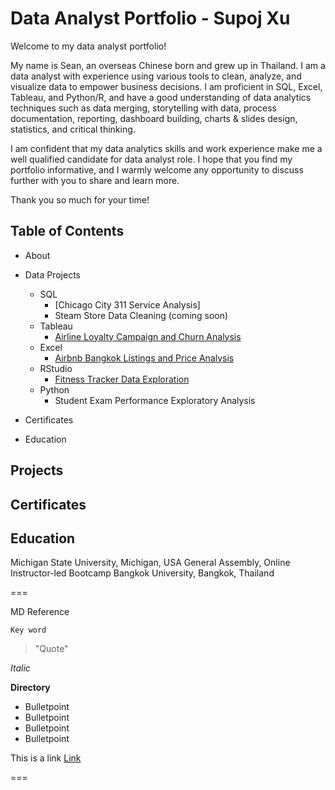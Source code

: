 # Data Analyst Portfolio - Supoj Xu

Welcome to my data analyst portfolio!

My name is Sean, an overseas Chinese born and grew up in Thailand. I am a data analyst with experience using various tools to clean, analyze, and visualize data to empower business decisions. I am proficient in SQL, Excel, Tableau, and Python/R, and have a good understanding of data analytics techniques such as data merging, storytelling with data, process documentation, reporting, dashboard building, charts & slides design, statistics, and critical thinking.

I am confident that my data analytics skills and work experience make me a well qualified candidate for data analyst role. I hope that you find my portfolio informative, and I warmly welcome any opportunity to discuss further with you to share and learn more.

Thank you so much for your time!

## Table of Contents

* About
  
* Data Projects
  
   * SQL
      * [Chicago City 311 Service Analysis]
      * Steam Store Data Cleaning (coming soon) 
   * Tableau
      * [Airline Loyalty Campaign and Churn Analysis]()
   * Excel
      * [Airbnb Bangkok Listings and Price Analysis](https://github.com/Seanxupoj/DATA-ANALYST-PORTFOLIO/tree/main/Airbnb%20Bangkok%20Listings%20and%20Price%20Analysis%20)
   * RStudio
      * [Fitness Tracker Data Exploration](https://github.com/Seanxupoj/DATA-ANALYST-PORTFOLIO/blob/main/Fitness%20Tracker%20Data%20Exploration/FitnessTracker_EDA.md)
   * Python
      * Student Exam Performance Exploratory Analysis

* Certificates

* Education

## Projects

## Certificates

## Education
Michigan State University, Michigan, USA
General Assembly, Online Instructor-led Bootcamp
Bangkok University, Bangkok, Thailand





===

MD Reference

`Key word`
> "Quote"

*Italic*

**Directory**
* Bulletpoint
* Bulletpoint
* Bulletpoint
* Bulletpoint

This is a link [Link](www.google.com)

===
